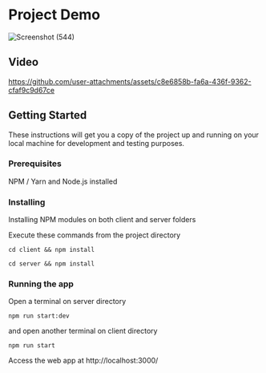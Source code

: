 # Project Demo
![Screenshot (544)](https://github.com/Ashwani-Verma-07/Bharat-Biofuels/assets/89683890/488e953c-200e-4a5d-aae9-5aa0a9e71932)


## Video 
https://github.com/user-attachments/assets/c8e6858b-fa6a-436f-9362-cfaf9c9d67ce
## Getting Started

These instructions will get you a copy of the project up and running on your local machine for development and testing purposes.

### Prerequisites

NPM / Yarn and Node.js installed

### Installing

Installing NPM modules on both client and server folders

Execute these commands from the project directory

```
cd client && npm install
```

```
cd server && npm install
```

### Running the app

Open a terminal on server directory

```
npm run start:dev
```

and open another terminal on client directory
```
npm run start
```

Access the web app at http://localhost:3000/
